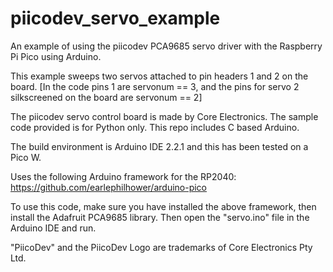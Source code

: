 # piicodev_servo_example
An example of using the piicodev PCA9685 servo driver with the Raspberry Pi Pico using Arduino.

This example sweeps two servos attached to pin headers 1 and 2 on the board. [In the code pins 1 are servonum == 3, and the pins for servo 2 silkscreened on the board are servonum == 2] 

The piicodev servo control board is made by Core Electronics. The sample code provided is for Python only. This repo includes C based Arduino.

The build environment is Arduino IDE 2.2.1 and this has been tested on a Pico W.

Uses the following Arduino framework for the RP2040: https://github.com/earlephilhower/arduino-pico

To use this code, make sure you have installed the above framework, then install the Adafruit PCA9685 library. Then open the "servo.ino" file in the Arduino IDE and run.

"PiicoDev" and the PiicoDev Logo are trademarks of Core Electronics Pty Ltd.

